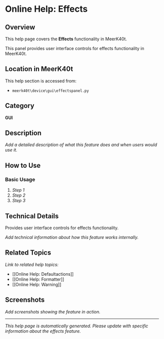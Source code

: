 # Online Help: Effects

## Overview

This help page covers the **Effects** functionality in MeerK40t.

This panel provides user interface controls for effects functionality in MeerK40t.

## Location in MeerK40t

This help section is accessed from:
- `meerk40t\device\gui\effectspanel.py`

## Category

**GUI**

## Description

*Add a detailed description of what this feature does and when users would use it.*

## How to Use

### Basic Usage

1. *Step 1*
2. *Step 2*
3. *Step 3*

## Technical Details

Provides user interface controls for effects functionality.

*Add technical information about how this feature works internally.*

## Related Topics

*Link to related help topics:*

- [[Online Help: Defaultactions]]
- [[Online Help: Formatter]]
- [[Online Help: Warning]]

## Screenshots

*Add screenshots showing the feature in action.*

---

*This help page is automatically generated. Please update with specific information about the effects feature.*

